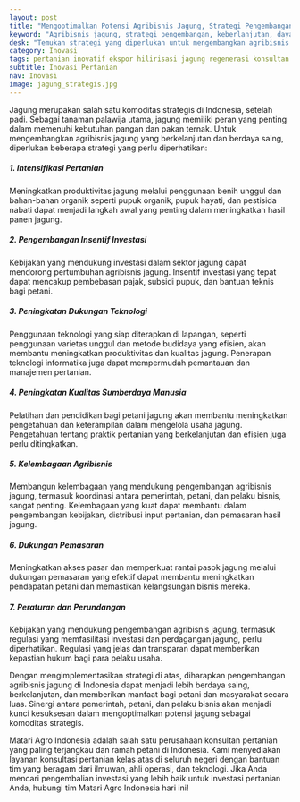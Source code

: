 ```yaml
---
layout: post
title: "Mengoptimalkan Potensi Agribisnis Jagung, Strategi Pengembangan untuk Keberlanjutan dan Daya Saing"
keyword: "Agribisnis jagung, strategi pengembangan, keberlanjutan, daya saing, investasi pertanian, pemasaran pertanian, matari agro Indonesia"
desk: "Temukan strategi yang diperlukan untuk mengembangkan agribisnis jagung di Indonesia agar lebih berdaya saing dan berkelanjutan. Dari intensifikasi pertanian hingga dukungan pemasaran, artikel ini membahas berbagai langkah penting dalam mengoptimalkan potensi jagung sebagai komoditas strategis"
category: Inovasi
tags: pertanian inovatif ekspor hilirisasi jagung regenerasi konsultan
subtitle: Inovasi Pertanian
nav: Inovasi
image: jagung_strategis.jpg
---
```



Jagung merupakan salah satu komoditas strategis di Indonesia, setelah padi. Sebagai tanaman palawija utama, jagung memiliki peran yang penting dalam memenuhi kebutuhan pangan dan pakan ternak. Untuk mengembangkan agribisnis jagung yang berkelanjutan dan berdaya saing, diperlukan beberapa strategi yang perlu diperhatikan:

##### 1. Intensifikasi Pertanian

Meningkatkan produktivitas jagung melalui penggunaan benih unggul dan bahan-bahan organik seperti pupuk organik, pupuk hayati, dan pestisida nabati dapat menjadi langkah awal yang penting dalam meningkatkan hasil panen jagung.

##### 2. Pengembangan Insentif Investasi

Kebijakan yang mendukung investasi dalam sektor jagung dapat mendorong pertumbuhan agribisnis jagung. Insentif investasi yang tepat dapat mencakup pembebasan pajak, subsidi pupuk, dan bantuan teknis bagi petani.

##### 3. Peningkatan Dukungan Teknologi

Penggunaan teknologi yang siap diterapkan di lapangan, seperti penggunaan varietas unggul dan metode budidaya yang efisien, akan membantu meningkatkan produktivitas dan kualitas jagung. Penerapan teknologi informatika juga dapat mempermudah pemantauan dan manajemen pertanian.

##### 4. Peningkatan Kualitas Sumberdaya Manusia

Pelatihan dan pendidikan bagi petani jagung akan membantu meningkatkan pengetahuan dan keterampilan dalam mengelola usaha jagung. Pengetahuan tentang praktik pertanian yang berkelanjutan dan efisien juga perlu ditingkatkan.

##### 5. Kelembagaan Agribisnis

Membangun kelembagaan yang mendukung pengembangan agribisnis jagung, termasuk koordinasi antara pemerintah, petani, dan pelaku bisnis, sangat penting. Kelembagaan yang kuat dapat membantu dalam pengembangan kebijakan, distribusi input pertanian, dan pemasaran hasil jagung.

##### 6. Dukungan Pemasaran

Meningkatkan akses pasar dan memperkuat rantai pasok jagung melalui dukungan pemasaran yang efektif dapat membantu meningkatkan pendapatan petani dan memastikan kelangsungan bisnis mereka.

##### 7. Peraturan dan Perundangan

Kebijakan yang mendukung pengembangan agribisnis jagung, termasuk regulasi yang memfasilitasi investasi dan perdagangan jagung, perlu diperhatikan. Regulasi yang jelas dan transparan dapat memberikan kepastian hukum bagi para pelaku usaha.

Dengan mengimplementasikan strategi di atas, diharapkan pengembangan agribisnis jagung di Indonesia dapat menjadi lebih berdaya saing, berkelanjutan, dan memberikan manfaat bagi petani dan masyarakat secara luas. Sinergi antara pemerintah, petani, dan pelaku bisnis akan menjadi kunci kesuksesan dalam mengoptimalkan potensi jagung sebagai komoditas strategis.

Matari Agro Indonesia adalah salah satu perusahaan konsultan pertanian yang paling terjangkau dan ramah petani di Indonesia. Kami menyediakan layanan konsultasi pertanian kelas atas di seluruh negeri dengan bantuan tim yang beragam dari ilmuwan, ahli operasi, dan teknologi. Jika Anda mencari pengembalian investasi yang lebih baik untuk investasi pertanian Anda, hubungi tim Matari Agro Indonesia hari ini!
